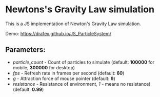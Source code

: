 # Newtons's Gravity Law simulation
This is a JS implementation of Newton's Gravity Law simulation.

Demo: https://dra1ex.github.io/JS_ParticleSystem/

## Parameters:
- *particle_count* - Count of particles to simulate (default: __100000__ for mobile, __300000__ for desktop)
- *fps* - Refresh rate in frames per second (default: __60__)
- *g* - Attraction force of mouse pointer (default: __9__)
- *resistance* - Resistance of environment, *1* - means no resistance) (default: __0.99__)
